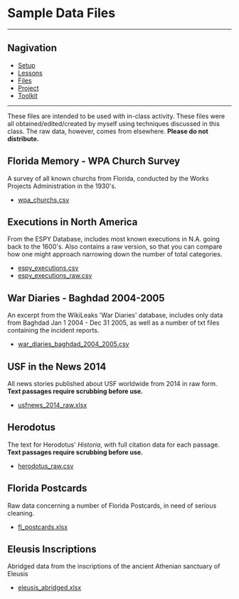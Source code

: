 # Sample Data Files

---

## Nagivation

* [Setup](setup.md)
* [Lessons](lessons.md)
* [Files](files.md)
* [Project](project.md)
* [Toolkit](toolkit.md)

---

These files are intended to be used with in-class activity. These files were all obtained/edited/created by myself using techniques discussed in this class. The raw data, however, comes from elsewhere. **Please do not distribute.**

## Florida Memory - WPA Church Survey

A survey of all known churchs from Florida, conducted by the Works Projects Administration in the 1930's.

* [wpa_churchs.csv](files/wpa_churchs.csv)

## Executions in North America

From the ESPY Database, includes most known executions in N.A. going back to the 1600's. Also contains a raw version, so that you can compare how one might approach narrowing down the number of total categories.

* [espy_executions.csv](files/espy_executions.csv)
* [espy_executions_raw.csv](files/espy_executions_raw.csv)

## War Diaries - Baghdad 2004-2005

An excerpt from the WikiLeaks 'War Diaries' database, includes only data from Baghdad Jan 1 2004 - Dec 31 2005, as well as a number of txt files containing the incident reports.

* [war_diaries_baghdad_2004_2005.csv](files/war_diaries_baghdad_2004_2005.csv)

## USF in the News 2014

All news stories published about USF worldwide from 2014 in raw form. **Text passages require scrubbing before use.**

* [usfnews_2014_raw.xlsx](files/usfnews_2014_raw.xlsx)

## Herodotus

The text for Herodotus' *Historia*, with full citation data for each passage. **Text passages require scrubbing before use.**

* [herodotus_raw.csv](files/herodotus_raw.csv)

## Florida Postcards

Raw data concerning a number of Florida Postcards, in need of serious cleaning.

* [fl_postcards.xlsx](files/fl_postcards.xlsx)

## Eleusis Inscriptions

Abridged data from the inscriptions of the ancient Athenian sanctuary of Eleusis

* [eleusis_abridged.xlsx](files/eleusis_abridged.xlsx)
